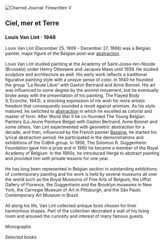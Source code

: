 <div class="artwork-of-the-day">
  <div class="container">
    <div class="img-wrapper">
      <img
        src="https://uploads8.wikiart.org/00104/images/louis-van-lint/vllandand-sea1948.jpg!Large.jpg"
        alt="Charred Journal: Firewritten V" />
    </div>
    <div class="artwork-detail">
      <div class="artwork-origin"> 
        <h2 class="artwork-name">Ciel, mer et Terre</h2>
        <h3 class="artist">
          Louis Van Lint
                    ·  1948
        </h3>
      </div>
      <p class="description">
        <span class="artwork-description-text ng-binding" ng-bind-html="viewModel.ArtworkOfTheDay.Description | unsafe">Louis Van Lint (December 25, 1909 – December 27, 1986) was a Belgian painter, major figure of the Belgian post-war <a target="_blank" href="/en/artists-by-art-movement/abstract-art">abstraction</a>.
<br>
<br>Louis Van Lint studied painting at the Academy of Saint-Josse-ten-Noode (Brussels) under Henry Ottevaere and Jacques Maes until 1939. He studied sculpture and architecture as well. His early work reflects a traditional figurative painting style with a unique sense of color. In 1940 he founded the group "La Route Libre" with Gaston Bertrand and Anne Bonnet. His art was influenced to some degree by the animist movement, but he eventually broke away with the presentation of his painting, The Flayed Body (L'Ecorche, 1943), a shocking expression of his wish for more artistic freedom that consequently sounded a revolt against animism. As his style matured, he switched to <a target="_blank" href="/en/artists-by-art-movement/abstract-art">abstraction</a> in which he excelled as colorist and master of form. After World War II he co-founded The Young Belgian Painters (La Jeune Peinture Belge) with Gaston Bertrand, Anne Bonnet and some others. Van Lint experimented with geometric abstraction for a decade, and then, influenced by the French painter <a target="_blank" href="/en/jean-rene-bazaine">Bazaine</a>, he started his lyrical abstraction period. He participated in the demonstrations and exhibitions of the CoBrA group. In 1958, The Solomon R. Guggenheim Foundation gave him a prize and in 1960 he became a member of the Royal Academy of Belgium. In the 1960s, he introduced Hergé to abstract painting and provided him with private lessons for one year.
<br>
<br>He has long been represented in Belgian section in outstanding exhibitions of contemporary painting and his work is held by several museums all over the world such as the Royal Museums of Fine Arts of Belgium, the Uffizi Gallery of Florence, the Guggenheim and the Brooklyn museums in New York, the Carnegie Museum of Art in Pittsburgh, and the São Paulo Contemporary Art Museum in Brazil.
<br>
<br>All along his life, Van Lint collected antique tools chosen for their harmonious shapes. Part of the collection decorated a wall of his living room and aroused the curiosity and interest of many famous guests.
<br>
<br>Monographs
<br>
<br>Selected books</span>
                        <div class="text-shadow-container" ng-show="showShadow" style=""></div>
      </p>
    </div>
  </div>

</div>
